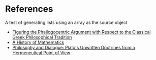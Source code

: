 <!-- {{template.comment}} -->

# References

A test of generating lists using an array as the source object

* [Figuring the Phallogocentric Argument with Respect to the Classical Greek Philosophical Tradition](http://kenstange.com/nebula/feat013/feat013.html) <!-- * [{{references.title[0]="Figuring the Phallogocentric Argument with Respect to the Classical Greek Philosophical Tradition"}}]({{references.link[0]="http://kenstange.com/nebula/feat013/feat013.html"}}) -->
* [A History of Mathematics](https://archive.org/details/historyofmathema00boye) <!-- * [{{references.title[1]="A History of Mathematics"}}]({{references.link[1]="https://archive.org/details/historyofmathema00boye"}}) -->
* [Philosophy and Dialogue: Plato's Unwritten Doctrines from a Hermeneutical Point of View](http://www.bu.edu/wcp/Papers/Anci/AnciRodr.htm) <!-- * [{{references.title[2]="Philosophy and Dialogue: Plato's Unwritten Doctrines from a Hermeneutical Point of View"}}]({{references.link[2]="http://www.bu.edu/wcp/Papers/Anci/AnciRodr.htm"}}) -->